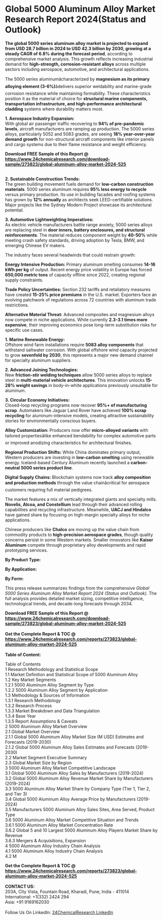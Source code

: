 <h1>Global 5000 Aluminum Alloy Market Research Report 2024(Status and Outlook)</h1><p><strong>The global 5000 series aluminum alloy market is projected to expand from USD 28.7 billion in 2024 to USD 42.3 billion by 2030, growing at a steady CAGR of 6.8% during the forecast period</strong>, according to comprehensive market analysis. This growth reflects increasing industrial demand for <strong>high-strength, corrosion-resistant alloys</strong> across multiple sectors including aerospace, automotive, and architectural applications.</p><p>The 5000 series aluminumâcharacterized by <strong>magnesium as its primary alloying element (3-6%)</strong>âdelivers superior weldability and marine-grade corrosion resistance while maintaining formability. These characteristics position it as the material of choice for <strong>structural marine components, transportation infrastructure, and high-performance architectural cladding</strong> systems where durability matters most.</p><p><strong>1. Aerospace Industry Expansion:</strong><br>
With global air passenger traffic recovering to <strong>94% of pre-pandemic levels</strong>, aircraft manufacturers are ramping up production. The 5000 series alloys, particularly 5052 and 5083 grades, are seeing <strong>18% year-over-year demand growth</strong> for non-structural aircraft components like interior panels and cargo systems due to their flame resistance and weight efficiency.</p><div><b>Download FREE Sample of this Report @ 
            <a href="https://www.24chemicalresearch.com/download-sample/273823/global-aluminum-alloy-market-2024-525">
            https://www.24chemicalresearch.com/download-sample/273823/global-aluminum-alloy-market-2024-525</a></b></div><br><p><strong>2. Sustainable Construction Trends:</strong><br>
The green building movement fuels demand for <strong>low-carbon construction materials</strong>. 5000 series aluminum requires <strong>95% less energy to recycle</strong> versus primary production. Its use in building facades and roofing systems has grown by <strong>12% annually</strong> as architects seek LEED-certifiable solutions. Major projects like the Sydney Modern Project showcase its architectural potential.</p><p><strong>3. Automotive Lightweighting Imperatives:</strong><br>
As electric vehicle manufacturers battle range anxiety, 5000 series alloys are replacing steel in <strong>door inners, battery enclosures, and structural reinforcements</strong>. The material reduces component weight by <strong>40-50%</strong> while meeting crash safety standards, driving adoption by Tesla, BMW, and emerging Chinese EV makers.</p><p>The industry faces several headwinds that could restrain growth:</p><p><strong>Energy Intensive Production:</strong> Primary aluminum smelting consumes <strong>14-16 kWh per kg</strong> of output. Recent energy price volatility in Europe has forced <strong>650,000 metric tons</strong> of capacity offline since 2022, creating regional supply constraints.</p><p><strong>Trade Policy Uncertainties:</strong> Section 232 tariffs and retaliatory measures have created <strong>15-25% price premiums</strong> in the U.S. market. Exporters face an evolving patchwork of regulations across 72 countries with aluminum trade restrictions.</p><p><strong>Alternative Material Threat:</strong> Advanced composites and magnesium alloys now compete in niche applications. While currently <strong>2.3-3.1 times more expensive</strong>, their improving economics pose long-term substitution risks for specific use cases.</p><p><strong>1. Marine Renewable Energy:</strong><br>
Offshore wind farm installations require <strong>5083 alloy components</strong> that withstand saltwater corrosion. With global offshore wind capacity projected to grow <strong>sevenfold by 2030</strong>, this represents a major new demand channel for specialty aluminum suppliers.</p><p><strong>2. Advanced Joining Technologies:</strong><br>
New <strong>friction-stir welding techniques</strong> allow 5000 series alloys to replace steel in <strong>multi-material vehicle architectures</strong>. This innovation unlocks <strong>15-28% weight savings</strong> in body-in-white applications previously unsuitable for aluminum.</p><p><strong>3. Circular Economy Initiatives:</strong><br>
Closed-loop recycling programs now recover <strong>95%+ of manufacturing scrap</strong>. Automakers like Jaguar Land Rover have achieved <strong>100% scrap recycling</strong> for aluminum-intensive models, creating attractive sustainability stories for environmentally conscious buyers.</p><p><strong>Alloy Customization:</strong> Producers now offer <strong>micro-alloyed variants</strong> with tailored propertiesâlike enhanced bendability for complex automotive parts or improved anodizing characteristics for architectural finishes.</p><p><strong>Regional Production Shifts:</strong> While China dominates primary output, Western producers are investing in <strong>low-carbon smelting</strong> using renewable energy. Iceland-based Century Aluminum recently launched a <strong>carbon-neutral 5000 series product line</strong>.</p><p><strong>Digital Supply Chains:</strong> Blockchain systems now track <strong>alloy composition and production methods</strong> through the value chainâcritical for aerospace customers requiring full material pedigrees.</p><p>The market features a mix of vertically integrated giants and specialty mills. <strong>Novelis, Alcoa, and Constellium</strong> lead through their advanced rolling capabilities and recycling infrastructure. Meanwhile, <strong>UACJ and Hindalco</strong> have gained share by focusing on high-margin specialty alloys for niche applications.</p><p>Chinese producers like <strong>Chalco</strong> are moving up the value chain from commodity products to <strong>high-precision aerospace grades</strong>, though quality concerns persist in some Western markets. Smaller innovators like <strong>Kaiser Aluminum</strong> compete through proprietary alloy developments and rapid prototyping services.</p><p><strong>By Product Type:</strong></p><p><strong>By Application:</strong></p><p><strong>By Form:</strong></p><p>This press release summarizes findings from the comprehensive <em>Global 5000 Series Aluminum Alloy Market Report 2024 (Status and Outlook)</em>. The full analysis provides detailed market sizing, competitive intelligence, technological trends, and decade-long forecasts through 2034.</p><div><b>Download FREE Sample of this Report @ 
            <a href="https://www.24chemicalresearch.com/download-sample/273823/global-aluminum-alloy-market-2024-525">
            https://www.24chemicalresearch.com/download-sample/273823/global-aluminum-alloy-market-2024-525</a></b></div><br><div><b>Get the Complete Report & TOC @ 
            <a href="https://www.24chemicalresearch.com/reports/273823/global-aluminum-alloy-market-2024-525">
            https://www.24chemicalresearch.com/reports/273823/global-aluminum-alloy-market-2024-525</a></b></div><br>
            <b>Table of Content:</b><p>Table of Contents<br />
1 Research Methodology and Statistical Scope<br />
1.1 Market Definition and Statistical Scope of 5000 Aluminum Alloy<br />
1.2 Key Market Segments<br />
1.2.1 5000 Aluminum Alloy Segment by Type<br />
1.2.2 5000 Aluminum Alloy Segment by Application<br />
1.3 Methodology & Sources of Information<br />
1.3.1 Research Methodology<br />
1.3.2 Research Process<br />
1.3.3 Market Breakdown and Data Triangulation<br />
1.3.4 Base Year<br />
1.3.5 Report Assumptions & Caveats<br />
2 5000 Aluminum Alloy Market Overview<br />
2.1 Global Market Overview<br />
2.1.1 Global 5000 Aluminum Alloy Market Size (M USD) Estimates and Forecasts (2019-2030)<br />
2.1.2 Global 5000 Aluminum Alloy Sales Estimates and Forecasts (2019-2030)<br />
2.2 Market Segment Executive Summary<br />
2.3 Global Market Size by Region<br />
3 5000 Aluminum Alloy Market Competitive Landscape<br />
3.1 Global 5000 Aluminum Alloy Sales by Manufacturers (2019-2024)<br />
3.2 Global 5000 Aluminum Alloy Revenue Market Share by Manufacturers (2019-2024)<br />
3.3 5000 Aluminum Alloy Market Share by Company Type (Tier 1, Tier 2, and Tier 3)<br />
3.4 Global 5000 Aluminum Alloy Average Price by Manufacturers (2019-2024)<br />
3.5 Manufacturers 5000 Aluminum Alloy Sales Sites, Area Served, Product Type<br />
3.6 5000 Aluminum Alloy Market Competitive Situation and Trends<br />
3.6.1 5000 Aluminum Alloy Market Concentration Rate<br />
3.6.2 Global 5 and 10 Largest 5000 Aluminum Alloy Players Market Share by Revenue<br />
3.6.3 Mergers & Acquisitions, Expansion<br />
4 5000 Aluminum Alloy Industry Chain Analysis<br />
4.1 5000 Aluminum Alloy Industry Chain Analysis<br />
4.2 M</p><div><b>Get the Complete Report & TOC @ 
            <a href="https://www.24chemicalresearch.com/reports/273823/global-aluminum-alloy-market-2024-525">
            https://www.24chemicalresearch.com/reports/273823/global-aluminum-alloy-market-2024-525</a></b></div><br><b>CONTACT US:</b><br>
            203A, City Vista, Fountain Road, Kharadi, Pune, India - 411014<br>
            International: +1(332) 2424 294<br>
            Asia: +91 9169162030 <br><br>
            Follow Us On LinkedIn: <a href="https://www.linkedin.com/company/24chemicalresearch/">24ChemicalResearch LinkedIn</a>